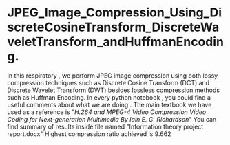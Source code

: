 # JPEG_Image_Compression_Using_DiscreteCosineTransform_DiscreteWaveletTransform_andHuffmanEncoding.
In this respiratory , we perform JPEG image compression using both lossy compression techniques such as Discrete Cosine Transform (DCT) and Discrete Wavelet Transform (DWT) besides lossless compression methods such as Huffman Encoding.
In every python notebook , you could find a useful comments about what we are doing .
The main textbook we have used as a reference is "*H.264 and MPEG-4 Video Compression Video Coding for Next-generation Multimedia By Iain E. G. Richardson*" 
You can find summary of results inside file named "Information theory project report.docx"
Highest compression ratio achieved is 9.662

